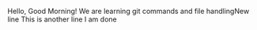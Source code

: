 Hello, Good Morning!
We are learning git commands and file handlingNew line
This is another line
I am done
